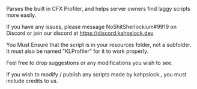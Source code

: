 Parses the built in CFX Profiler, and helps server owners find laggy scripts more easily.

If you have any issues, please message NoShitSherlockium#9919 on Discord or join our discord at https://discord.kahpslock.dev

You Must Ensure that the script is in your resources folder, not a subfolder. It must also be named "KLProfiler" for it to work properly.


Feel free to drop suggestions or any modifications you wish to see.

If you wish to modify / publish any scripts made by kahpslock., you must include credits to us.
